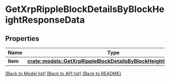# GetXrpRippleBlockDetailsByBlockHeightResponseData

## Properties

Name | Type | Description | Notes
------------ | ------------- | ------------- | -------------
**item** | [**crate::models::GetXrpRippleBlockDetailsByBlockHeightResponseItem**](GetXRPRippleBlockDetailsByBlockHeightResponseItem.md) |  | 

[[Back to Model list]](../README.md#documentation-for-models) [[Back to API list]](../README.md#documentation-for-api-endpoints) [[Back to README]](../README.md)


